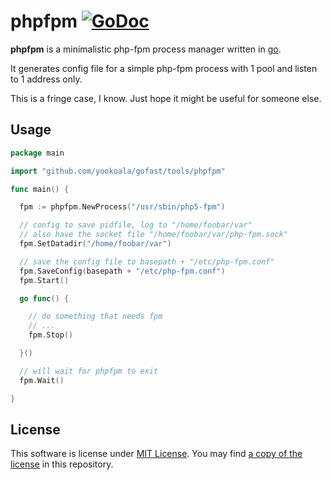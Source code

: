 # phpfpm [![GoDoc](https://godoc.org/github.com/yookoala/gofast/tools/phpfpm?status.svg)][godoc]

**phpfpm** is a minimalistic php-fpm process manager written
in [go][golang].

It generates config file for a simple php-fpm process with 1 pool
and listen to 1 address only.

This is a fringe case, I know. Just hope it might be useful for
someone else.

[godoc]: https://godoc.org/github.com/yookoala/gofast/tools/phpfpm
[golang]: https://golang.org

Usage
-----

```go
package main

import "github.com/yookoala/gofast/tools/phpfpm"

func main() {

  fpm := phpfpm.NewProcess("/usr/sbin/php5-fpm")

  // config to save pidfile, log to "/home/foobar/var"
  // also have the socket file "/home/foobar/var/php-fpm.sock"
  fpm.SetDatadir("/home/foobar/var")

  // save the config file to basepath + "/etc/php-fpm.conf"
  fpm.SaveConfig(basepath + "/etc/php-fpm.conf")
  fpm.Start()

  go func() {

    // do something that needs fpm
    // ...
    fpm.Stop()

  }()

  // will wait for phpfpm to exit
  fpm.Wait()

}

```

License
-------

This software is license under [MIT License][mit-license]. You
may find [a copy of the license][license] in this repository.

[mit-license]: https://opensource.org/licenses/MIT
[license]: /LICENSE

